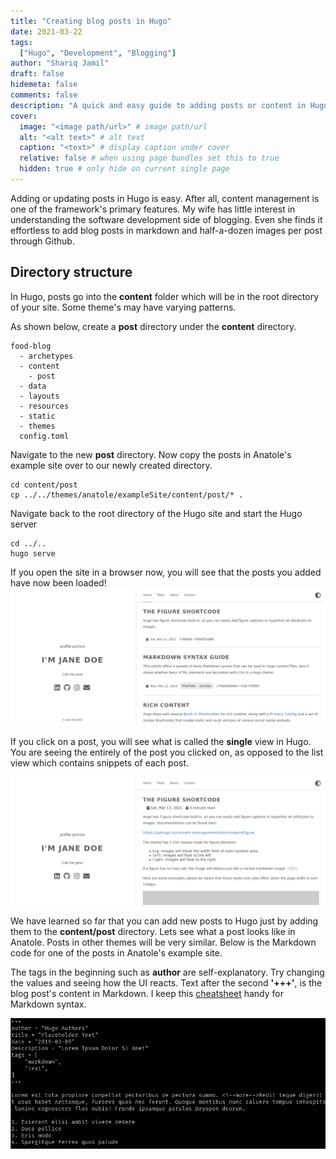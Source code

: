 ```yaml
---
title: "Creating blog posts in Hugo"
date: 2021-03-22
tags:
  ["Hugo", "Development", "Blogging"]
author: "Shariq Jamil"
draft: false
hidemeta: false
comments: false
description: "A quick and easy guide to adding posts or content in Hugo"
cover:
  image: "<image path/url>" # image path/url
  alt: "<alt text>" # alt text
  caption: "<text>" # display caption under cover
  relative: false # when using page bundles set this to true
  hidden: true # only hide on current single page
---
```


Adding or updating posts in Hugo is easy. After all, content management is one of the framework's primary features. My wife has little interest in understanding the software development side of blogging. Even she finds it effortless to add blog posts in markdown and half-a-dozen images per post through Github.  

## Directory structure
In Hugo, posts go into the **content** folder which will be in the root directory of your site. Some theme's may have varying patterns.

As shown below, create a **post** directory under the **content** directory.

    food-blog
      - archetypes
      - content
        - post
      - data
      - layouts
      - resources
      - static
      - themes
      config.toml

Navigate to the new **post** directory. Now copy the posts in Anatole's example site over to our newly created directory.

    cd content/post
    cp ../../themes/anatole/exampleSite/content/post/* .

Navigate back to the root directory of the Hugo site and start the Hugo server

    cd ../..
    hugo serve

If you open the site in a browser now, you will see that the posts you added have now been loaded!
![regular](posts.png)

If you click on a post, you will see what is called the **single** view in Hugo. You are seeing the entirely of the post you clicked on, as opposed to the list view which contains snippets of each post.

![regular](single.png)

We have learned so far that you can add new posts to Hugo just by adding them to the **content/post** directory. Lets see what a post looks like in Anatole. Posts in other themes will be very similar. Below is the Markdown code for one of the posts in Anatole's example site.

The tags in the beginning such as **author** are self-explanatory. Try changing the values and seeing how the UI reacts. Text after the second **'+++'**, is the blog post's content in Markdown. I keep this [cheatsheet](https://www.markdownguide.org/basic-syntax/) handy for Markdown syntax.  

![regular](single-code.png)